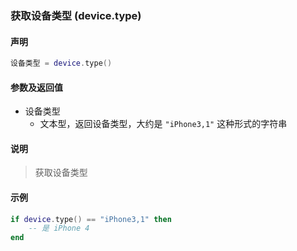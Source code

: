 ### 获取设备类型 \(**device\.type**\)


#### 声明
```lua
设备类型 = device.type()
```


#### 参数及返回值  
- 设备类型
    - 文本型，返回设备类型，大约是 `"iPhone3,1"` 这种形式的字符串


#### 说明
> 获取设备类型  


#### 示例  
```lua
if device.type() == "iPhone3,1" then
    -- 是 iPhone 4
end
```

